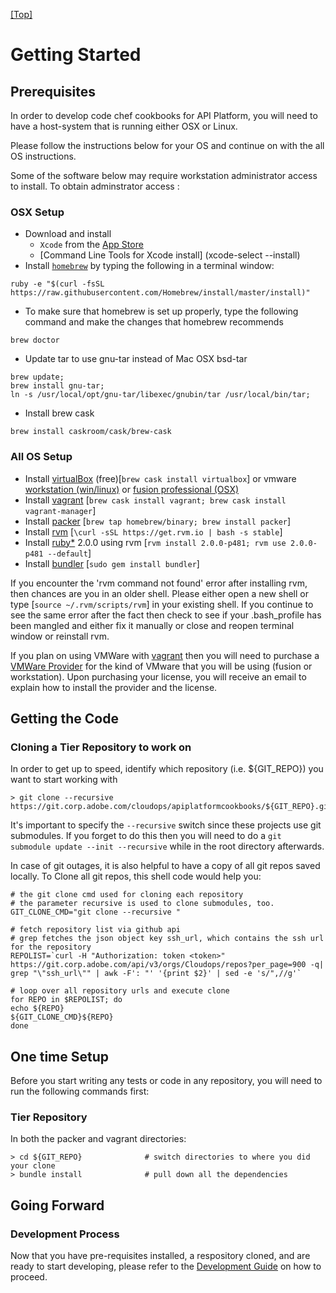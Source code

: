 [\[Top\]](../README.md)

# Getting Started

## Prerequisites

In order to develop code chef cookbooks for API Platform, you will need to have a host-system that is running either OSX or Linux. 

Please follow the instructions below for your OS and continue on with the all OS instructions.

Some of the software below may require workstation administrator access to install. To obtain adminstrator access :

### OSX Setup 

* Download and install 
    * `Xcode` from the [App Store](https://itunes.apple.com/us/app/xcode/id497799835?mt=12#)
    * [Command Line Tools for Xcode install] (xcode-select --install)
* Install [`homebrew`](http://brew.sh/) by typing the following in a terminal window:
```
ruby -e "$(curl -fsSL https://raw.githubusercontent.com/Homebrew/install/master/install)"
```
* To make sure that homebrew is set up properly, type the following command and make the changes that homebrew recommends
```
brew doctor
```
* Update tar to use gnu-tar instead of Mac OSX bsd-tar
```
brew update;
brew install gnu-tar;
ln -s /usr/local/opt/gnu-tar/libexec/gnubin/tar /usr/local/bin/tar;
```
* Install brew cask
```
brew install caskroom/cask/brew-cask
```


### All OS Setup

* Install [virtualBox](https://www.virtualbox.org/) (free)[`brew cask install virtualbox`] or vmware [workstation (win/linux)](http://www.vmware.com/products/workstation) or [fusion professional (OSX)](http://www.vmware.com/products/fusion)
* Install [vagrant](http://www.vagrantup.com/) [`brew cask install vagrant; brew cask install vagrant-manager`]
* Install [packer](http://www.packer.io/) [`brew tap homebrew/binary; brew install packer`]
* Install [rvm](https://rvm.io) [`\curl -sSL https://get.rvm.io | bash -s stable`]
* Install [ruby*](https://www.ruby-lang.org) 2.0.0 using rvm [`rvm install 2.0.0-p481; rvm use 2.0.0-p481 --default`]
* Install [bundler](http://bundler.io/) [`sudo gem install bundler`]

If you encounter the 'rvm command not found' error after installing rvm, then chances are you in an older shell.  Please either open a new shell or type [`source ~/.rvm/scripts/rvm`] in your existing shell.  If you continue to see the same error after the fact then check to see if your .bash_profile has been mangled and either fix it manually or close and reopen terminal window or reinstall rvm.

If you plan on using VMWare with [vagrant](http://www.vagrantup.com/) then you will need to purchase a [VMWare Provider](https://www.vagrantup.com/vmware) for the kind of VMware that you will be using (fusion or workstation).  Upon purchasing your license, you will receive an email to explain how to install the provider and the license.

## Getting the Code

### Cloning a Tier Repository to work on

In order to get up to speed, identify which repository (i.e. ${GIT_REPO}) you want to start working with 

```
> git clone --recursive https://git.corp.adobe.com/cloudops/apiplatformcookbooks/${GIT_REPO}.git
```

It's important to specify the `--recursive` switch since these projects use git submodules.  If you forget to do this then you will need
to do a `git submodule update --init --recursive` while in the root directory afterwards.

In case of git outages, it is also helpful to have a copy of all git repos saved locally. To Clone all git repos, this shell code would help you:

```
# the git clone cmd used for cloning each repository
# the parameter recursive is used to clone submodules, too.
GIT_CLONE_CMD="git clone --recursive "

# fetch repository list via github api
# grep fetches the json object key ssh_url, which contains the ssh url for the repository
REPOLIST=`curl -H "Authorization: token <token>" https://git.corp.adobe.com/api/v3/orgs/Cloudops/repos?per_page=900 -q| grep "\"ssh_url\"" | awk -F': "' '{print $2}' | sed -e 's/",//g'`

# loop over all repository urls and execute clone
for REPO in $REPOLIST; do
echo ${REPO}
${GIT_CLONE_CMD}${REPO}
done
```
## One time Setup

Before you start writing any tests or code in any repository, you will need to run the following commands first:

### Tier Repository

In both the packer and vagrant directories:

```
> cd ${GIT_REPO}              # switch directories to where you did your clone
> bundle install              # pull down all the dependencies
```

## Going Forward

### Development Process

Now that you have pre-requisites installed, a respository cloned, and are ready to start developing, please refer to the [Development Guide](../../../README.md) on how to proceed.
